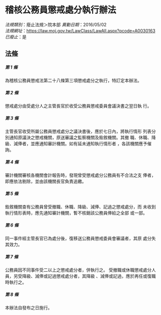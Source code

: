 # 稽核公務員懲戒處分執行辦法

*法規類別*：廢止法規＞院本部
*異動日期*：2016/05/02  
*法規網址*：https://law.moj.gov.tw/LawClass/LawAll.aspx?pcode=A0030163
*已廢止*：是


## 法條
##### 第 1 條
為稽核公務員懲戒法第二十八條第三項懲戒處分之執行，特訂定本辦法。

##### 第 2 條
懲戒處分由受處分人之主管長官於收受公務員懲戒委員會議決書之翌日執
行。

##### 第 3 條
主管長官收受所屬公務員懲戒處分之議決書後，應於七日內，將執行情形
列表分別通知原議決之懲戒機關，原送審議之監察機關及銓敘機關。其撤
職、休職、降級、減俸者，並應通知審計機關。如有延未通知執行情形者
，各該機關應予催詢。

##### 第 4 條
審計機關審核各機關會計報告時，發現曾受懲戒處分公務員有不合法之支
俸者，即應依法剔除，並由該機關長官負責追繳。

##### 第 5 條
銓敘機關查有公務員曾受撤職、休職、降級、減俸、記過之懲戒處分，而
未收到執行情形表時，應先通知審計機關，暫不核銷該公務員俸給之全部
或一部。

##### 第 6 條
同一事件經主管長官已為處分後，復移送公務員懲戒委員會審議者，其原
處分失其效力。

##### 第 7 條
公務員因不同事件受二以上之懲戒處分者，併執行之。
受撤職或休職懲戒處分人員，另受降級、減俸或記過懲戒處分者，其降級
、減俸或記過，應於再任或復職時執行之。

##### 第 8 條
本辦法自發布之日施行。


